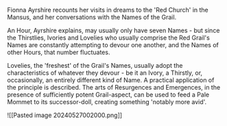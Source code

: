 Fionna Ayrshire recounts her visits in dreams to the 'Red Church' in the Mansus, and her conversations with the Names of the Grail.

An Hour, Ayrshire explains, may usually only have seven Names - but since the Thirstlies, Ivories and Lovelies who usually comprise the Red Grail's Names are constantly attempting to devour one another, and the Names of other Hours, that number fluctuates.

Lovelies, the 'freshest' of the Grail's Names, usually adopt the characteristics of whatever they devour - be it an Ivory, a Thirstly, or, occasionally, an entirely different kind of Name. A practical application of the principle is described. The arts of Resurgences and Emergences, in the presence of sufficiently potent Grail-aspect, can be used to feed a Pale Mommet to its successor-doll, creating something 'notably more avid'.

![[Pasted image 20240527002000.png]]